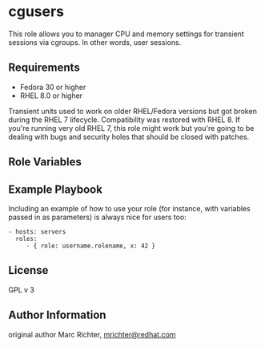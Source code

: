 cgusers
=========

This role allows you to manager CPU and memory settings for transient sessions via cgroups. In other words, user sessions.

Requirements
------------

- Fedora 30 or higher
- RHEL 8.0 or higher

Transient units used to work on older RHEL/Fedora versions but got broken during the RHEL 7 lifecycle. Compatibility was restored with RHEL 8. If you're running very old RHEL 7, this role might work but you're going to be dealing with bugs and security holes that should be closed with patches.

Role Variables
--------------

Example Playbook
----------------

Including an example of how to use your role (for instance, with variables passed in as parameters) is always nice for users too:

    - hosts: servers
      roles:
         - { role: username.rolename, x: 42 }

License
-------

GPL v 3

Author Information
------------------

original author Marc Richter, mrichter@redhat.com

